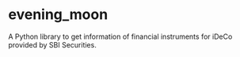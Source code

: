 # evening_moon
A Python library to get information of financial instruments for iDeCo provided by SBI Securities.
